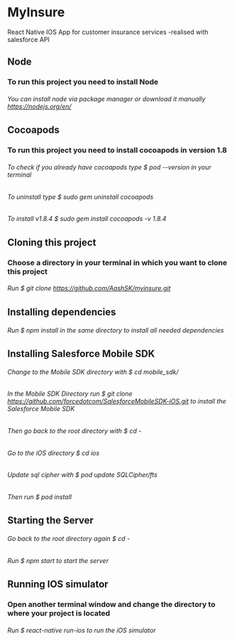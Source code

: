 # MyInsure
React Native IOS App for customer insurance services 
-realised with salesforce API

## Node 

### To run this project you need to install Node

###### You can install node via package manager or download it manually https://nodejs.org/en/

## Cocoapods

### To run this project you need to install cocoapods in version 1.8

###### To check if you already have cocoapods type $ pod --version in your terminal

###### To uninstall type $ sudo gem uninstall cocoapods 

###### To install v1.8.4 $ sudo gem install cocoapods -v 1.8.4

## Cloning this project 

### Choose a directory in your terminal in which you want to clone this project

###### Run $ git clone https://github.com/AashSK/myinsure.git

## Installing dependencies

###### Run $ npm install in the same directory to install all needed dependencies

## Installing Salesforce Mobile SDK

###### Change to the Mobile SDK directory with $ cd mobile_sdk/

###### In the Mobile SDK Directory run $ git clone https://github.com/forcedotcom/SalesforceMobileSDK-iOS.git to install the Salesforce Mobile SDK

###### Then go back to the root directory with $ cd -

###### Go to the iOS directory $ cd ios

###### Update sql cipher with $ pod update SQLCipher/fts

###### Then run $ pod install 

## Starting the Server

###### Go back to the root directory again $ cd - 

###### Run $ npm start to start the server 

## Running IOS simulator 

### Open another terminal window and change the directory to where your project is located 

###### Run $ react-native run-ios to run the iOS simulator


